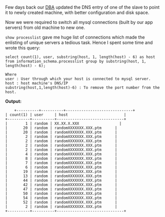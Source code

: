 Few days back our [DBA](http://dbpandit.com) updated the DNS entry of one of the slave to point it to newly created machine, with better configuration and disk space.

Now we were required to switch all mysql connections (built by our app servers) from old machine to new one.

`show processlist` gave me huge list of connections which made the enlisting of unique servers a tedious task. Hence I spent some time and wrote this query:

`select count(1), user, substring(host, 1, length(host) - 6) as host from information_schema.processlist group by substring(host, 1, length(host) - 6);`



    Where
    user : User through which your host is connected to mysql server.
    host : host machine's DNS/IP
    substring(host,1,length(host)-6) : To remove the port number from the host.

**Output:**

        +----------+----------+------------------------------+
    | count(1) | user     | host                         |
    +----------+----------+------------------------------+
    |        1 | random | XX.XX.X.XXX                  |
    |       20 | random | randomXXXXXXX.XXX.ptm      |
    |       20 | random | randomXXXXXXX.XXX.ptm      |
    |        2 | random | randomXXXXXXX.XXX.ptm  	 |
    |        2 | random | randomXXXXXXX.XXX.ptm  	 |
    |        2 | random | randomXXXXXXX.XXX.ptm  	 |
    |        2 | random | randomXXXXXXX.XXX.ptm  	 |
    |        4 | random | randomXXXXXXX.XXX.ptm 	 |
    |        8 | random | randomXXXXXXX.XXX.ptm 	 |
    |        7 | random | randomXXXXXXX.XXX.ptm 	 |
    |        6 | random | randomXXXXXXX.XXX.ptm 	 |
    |       19 | random | randomXXXXXXX.XXX.ptm   	 |
    |       13 | random | randomXXXXXXX.XXX.ptm   	 |
    |       44 | random | randomXXXXXXX.XXX.ptm      |
    |       42 | random | randomXXXXXXX.XXX.ptm      |
    |       47 | random | randomXXXXXXX.XXX.ptm      |
    |       50 | random | randomXXXXXXX.XXX.ptm      |
    |       54 | random | randomXXXXXXX.XXX.ptm      |
    |       52 | random | randomXXXXXXX.XXX.ptm      |
    |        2 | random | randomXXXXXXX.XXX.ptm  	 |
    +----------+----------+------------------------------+
